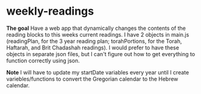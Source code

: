 # weekly-readings
**The goal**
Have a web app that dynamically changes the contents of the reading blocks to this weeks current readings. I have 2 objects in main.js (readingPlan, for the 3 year reading plan; torahPortions, for the Torah, Haftarah, and Brit Chadashah readings). I would prefer to have these objects in separate json files, but I can't figure out how to get everything to function correctly using json. 

**Note**
I will have to update my startDate variables every year until I create variebles/functions to convert the Gregorian calendar to the Hebrew calendar.